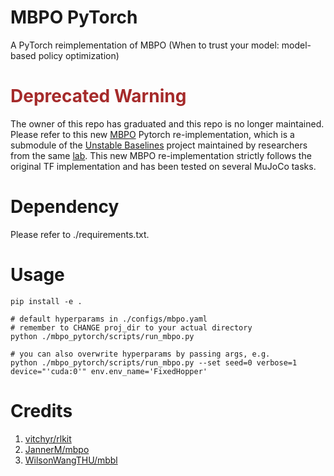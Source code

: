 # MBPO PyTorch
A PyTorch reimplementation of MBPO (When to trust your model: model-based policy optimization)

# <font color=#A52A2A >Deprecated Warning</font>
The owner of this repo has graduated and this repo is no longer maintained. Please refer to this new [MBPO](https://github.com/x35f/model_based_rl) Pytorch re-implementation, which is a submodule of the [Unstable Baselines](https://github.com/x35f/unstable_Baselines) project maintained by researchers from the same [lab](http://www.lamda.nju.edu.cn/MainPage.ashx). This new MBPO re-implementation strictly follows the original TF implementation and has been tested on several MuJoCo tasks.

# Dependency

Please refer to ./requirements.txt.

# Usage

    pip install -e .

    # default hyperparams in ./configs/mbpo.yaml
    # remember to CHANGE proj_dir to your actual directory 
    python ./mbpo_pytorch/scripts/run_mbpo.py
    
    # you can also overwrite hyperparams by passing args, e.g.
    python ./mbpo_pytorch/scripts/run_mbpo.py --set seed=0 verbose=1 device="'cuda:0'" env.env_name='FixedHopper'

  
# Credits
1. [vitchyr/rlkit](https://github.com/vitchyr/rlkit)
2. [JannerM/mbpo](https://github.com/JannerM/mbpo)
3. [WilsonWangTHU/mbbl](https://github.com/WilsonWangTHU/mbbl)